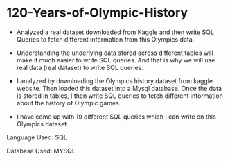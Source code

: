 # 120-Years-of-Olympic-History



* Analyzed a real dataset downloaded from Kaggle and then write SQL Queries to fetch different information from this Olympics data.

* Understanding the underlying data stored across different tables will make it much easier to write SQL queries.
And that is why we will use real data (real dataset) to write SQL queries.

* I analyzed by downloading the Olympics history dataset from kaggle website. Then loaded this dataset into a Mysql database.
Once the data is stored in tables, I then write SQL queries to fetch different information about the history of Olympic games.

* I have come up with 19 different SQL queries which I can write on this Olympics dataset.



Language Used: SQL

Database Used: MYSQL
